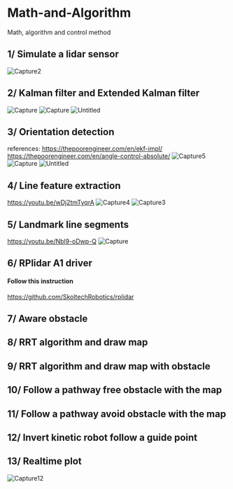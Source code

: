 # Math-and-Algorithm
Math, algorithm and control method
## 1/ Simulate a lidar sensor
![Capture2](https://user-images.githubusercontent.com/73679364/132263031-3436c383-d339-4baa-ba31-9a0d07108f56.PNG)
## 2/ Kalman filter and Extended Kalman filter
![Capture](https://user-images.githubusercontent.com/73679364/132263046-b24b14e3-b729-4b04-a746-febc36faab35.PNG)
![Capture](https://user-images.githubusercontent.com/73679364/132270250-6844543c-02e4-4005-ac60-6a5e536f5f87.PNG)
![Untitled](https://user-images.githubusercontent.com/73679364/132266456-bb92d6a6-5739-4a21-9cbd-beee8c99adeb.png)
## 3/ Orientation detection
references: https://thepoorengineer.com/en/ekf-impl/
https://thepoorengineer.com/en/angle-control-absolute/
![Capture5](https://user-images.githubusercontent.com/73679364/132263237-1a38a34d-5706-4bce-b689-b35a14b868fb.PNG)
![Capture](https://user-images.githubusercontent.com/73679364/132773840-338f82bf-f8ca-4de2-b613-9c0fbd24ef7d.PNG)
![Untitled](https://user-images.githubusercontent.com/73679364/133414072-c68ffeab-3058-447e-8c79-64418b441d46.png)
## 4/ Line feature extraction
https://youtu.be/wDj2tmTyqrA
![Capture4](https://user-images.githubusercontent.com/73679364/132263069-9b49a352-6992-4446-95d7-e5e2d66e5475.PNG)
![Capture3](https://user-images.githubusercontent.com/73679364/132263094-e9dafa99-3916-4b0c-9552-95aac2d3c818.PNG)
## 5/ Landmark line segments
https://youtu.be/Nbl9-oDwp-Q
![Capture](https://user-images.githubusercontent.com/73679364/130902243-a99b9fda-5da5-4743-98d4-8880c256269b.PNG)
## 6/ RPlidar A1 driver
#### Follow this instruction
https://github.com/SkoltechRobotics/rplidar
## 7/ Aware obstacle
## 8/ RRT algorithm and draw map
## 9/ RRT algorithm and draw map with obstacle
## 10/ Follow a pathway free obstacle with the map
## 11/ Follow a pathway avoid obstacle with the map
## 12/ Invert kinetic robot follow a guide point
## 13/ Realtime plot
![Capture12](https://user-images.githubusercontent.com/73679364/132606731-562951ae-e8d6-4dbb-a44e-6e8c4cf77a88.PNG)
